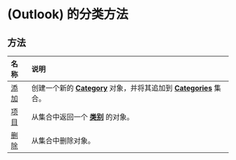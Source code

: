 
# (Outlook) 的分类方法

## 方法



|**名称**|**说明**|
|:-----|:-----|
|[添加](f776c2a2-1b32-f4eb-de5e-6e245a60cac2.md)|创建一个新的  **[Category](143ef095-54b0-cbe2-e356-632029061ac2.md)** 对象，并将其追加到 **[Categories](319efa26-269d-9f2f-c8ec-33082e80a9e2.md)** 集合。|
|[项目](7bdf22ec-7c77-1f1f-e4fd-77bdcc0ea288.md)|从集合中返回一个 **[类别](143ef095-54b0-cbe2-e356-632029061ac2.md)** 的对象。|
|[删除](8c16b02e-0297-9f36-7cb7-20e6ab0c286b.md)|从集合中删除对象。|
